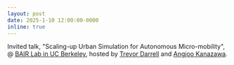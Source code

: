 ```yaml
---
layout: post
date: 2025-1-10 12:00:00-0000
inline: true
---
```


Invited talk, "Scaling-up Urban Simulation for Autonomous Micro-mobility", @ <a href="https://bair.berkeley.edu/">BAIR Lab in UC Berkeley</a>, hosted by <a href="https://people.eecs.berkeley.edu/~trevor/">Trevor Darrell</a> and <a href="https://people.eecs.berkeley.edu/~kanazawa/">Angjoo Kanazawa</a>.





